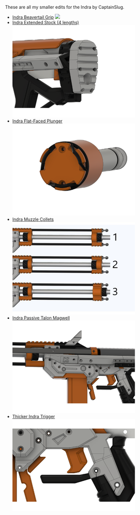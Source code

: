 These are all my smaller edits for the Indra by CaptainSlug.

<ul>

<li><a href="https://github.com/Sillybutts/Blaster-Bits/tree/main/Indra/Indra%20Beavertail%20Grip">Indra Beavertail Grip</a> <a href="https://github.com/Sillybutts/Blaster-Bits/tree/main/Indra/Indra%20Beavertail%20Grip"><img src="/Indra%20Beavertail%20Grip/images/IndraBeavertailGrip1.jpg" style="width:200px;"></a></li>

<li><a href="https://github.com/Sillybutts/Blaster-Bits/tree/main/Indra/Indra%20Extended%20Stock%20(4%20lengths)">Indra Extended Stock (4 lengths)</a><img src="Indra%20Extended%20Stock%20(4%20lengths)/images/IndraExtendedStock1.png" style="width:400px;"></li>

<li><a href="https://github.com/Sillybutts/Blaster-Bits/tree/main/Indra/Indra%20Flat-Faced%20Plunger">Indra Flat-Faced Plunger</a><img src="Indra%20Flat-Faced%20Plunger/images/IndraFlatFacePlunger3.png" style="width:400px;"></li>

<li><a href="https://github.com/Sillybutts/Blaster-Bits/tree/main/Indra/Indra%20Muzzle%20Collets">Indra Muzzle Collets</a><img src="Indra%20Muzzle%20Collets/images/IndraMuzzleCollet1.jpg" style="width:400px;"></li>

<li><a href="https://github.com/Sillybutts/Blaster-Bits/tree/main/Indra/Indra%20Passive%20Talon%20Magwell">Indra Passive Talon Magwell</a><img src="Indra%20Passive%20Talon%20Magwell/images/IndraPassiveTalonMagwell1.png" style="width:400px;"></li>

<li><a href="https://github.com/Sillybutts/Blaster-Bits/tree/main/Indra/Thicker%20Indra%20Trigger">Thicker Indra Trigger</a><img src="Thicker%20Indra%20Trigger/images/ThickerIndraTrigger1.png" style="width:400px;"></li>


</ul>
